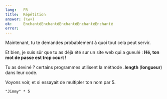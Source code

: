 ```yaml
---
lang:   FR
title:  Répétition
answer: (\w+)
ok:     EnchantéEnchantéEnchantéEnchantéEnchanté
error:
---
```


Maintenant, tu te demandes probablement à quoi tout cela peut servir.

Et bien, je suis sûr que tu as déjà été sur un site web qui a gueulé : __Hé, ton mot de passe est trop court !__

Tu as deviné ? certains programmes utilisent la méthode __.length__ (__longueur__) dans leur code.

Voyons voir, et si essayait de multipler ton nom par 5.

    "Jimmy" * 5
